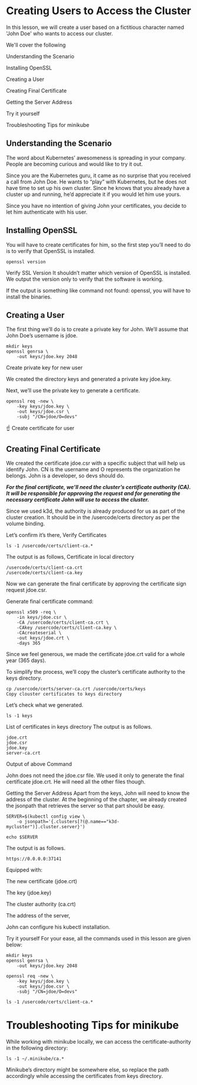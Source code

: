 # Creating Users to Access the Cluster
In this lesson, we will create a user based on a fictitious character named 'John Doe' who wants to access our cluster.

We'll cover the following

Understanding the Scenario

Installing OpenSSL

Creating a User

Creating Final Certificate

Getting the Server Address

Try it yourself

Troubleshooting Tips for minikube


## Understanding the Scenario
The word about Kubernetes’ awesomeness is spreading in your company. People are becoming curious and would like to try it out.

Since you are the Kubernetes guru, it came as no surprise that you received a call from John Doe. He wants to “play” with Kubernetes, but he does not have time to set up his own cluster. Since he knows that you already have a cluster up and running, he’d appreciate it if you would let him use yours.

Since you have no intention of giving John your certificates, you decide to let him authenticate with his user.

## Installing OpenSSL
You will have to create certificates for him, so the first step you’ll need to do is to verify that OpenSSL is installed.

```shell
openssl version
```

Verify SSL Version
It shouldn’t matter which version of OpenSSL is installed. We output the version only to verify that the software is working.

If the output is something like command not found: openssl, you will have to install the binaries.

## Creating a User
The first thing we’ll do is to create a private key for John. We’ll assume that John Doe’s username is jdoe.

```shell
mkdir keys
openssl genrsa \
    -out keys/jdoe.key 2048
```

Create private key for new user

We created the directory keys and generated a private key jdoe.key.

Next, we’ll use the private key to generate a certificate.

```shell
openssl req -new \
    -key keys/jdoe.key \
    -out keys/jdoe.csr \
    -subj "/CN=jdoe/O=devs"
```

☝️ Create certificate for user

## Creating Final Certificate
We created the certificate jdoe.csr with a specific subject that will help us identify John. CN is the username and O represents the organization he belongs. John is a developer, so devs should do.

***For the final certificate, we’ll need the cluster’s certificate authority (CA). It will be responsible for approving the request and for generating the necessary certificate John will use to access the cluster.***

Since we used k3d, the authority is already produced for us as part of the cluster creation. It should be in the /usercode/certs directory as per the volume binding.

Let’s confirm it’s there, Verify Certificates

```shell
ls -1 /usercode/certs/client-ca.*
```

The output is as follows, Certificate in local directory

```shell
/usercode/certs/client-ca.crt
/usercode/certs/client-ca.key
```

Now we can generate the final certificate by approving the certificate sign request jdoe.csr.

Generate final certificate command:

```shell
openssl x509 -req \
    -in keys/jdoe.csr \
    -CA /usercode/certs/client-ca.crt \
    -CAkey /usercode/certs/client-ca.key \
    -CAcreateserial \
    -out keys/jdoe.crt \
    -days 365
```

Since we feel generous, we made the certificate jdoe.crt valid for a whole year (365 days).

To simplify the process, we’ll copy the cluster’s certificate authority to the keys directory.

```
cp /usercode/certs/server-ca.crt /usercode/certs/keys
Copy clouster certificates to keys directory
```

Let’s check what we generated.

```
ls -1 keys
```
List of certificates in keys directory
The output is as follows.

```
jdoe.crt
jdoe.csr
jdoe.key
server-ca.crt
```

Output of above Command

John does not need the jdoe.csr file. We used it only to generate the final certificate jdoe.crt. He will need all the other files though.

Getting the Server Address
Apart from the keys, John will need to know the address of the cluster. At the beginning of the chapter, we already created the jsonpath that retrieves the server so that part should be easy.

```
SERVER=$(kubectl config view \
    -o jsonpath='{.clusters[?(@.name=="k3d-mycluster")].cluster.server}')

echo $SERVER
```

The output is as follows.

```
https://0.0.0.0:37141
```

Equipped with:

The new certificate (jdoe.crt)

The key (jdoe.key)

The cluster authority (ca.crt)

The address of the server,

John can configure his kubectl installation.

Try it yourself
For your ease, all the commands used in this lesson are given below:

```
mkdir keys
openssl genrsa \
    -out keys/jdoe.key 2048

openssl req -new \
    -key keys/jdoe.key \
    -out keys/jdoe.csr \
    -subj "/CN=jdoe/O=devs"

ls -1 /usercode/certs/client-ca.*
```

# Troubleshooting Tips for minikube
While working with minikube locally, we can access the certificate-authority in the following directory:

```
ls -1 ~/.minikube/ca.*
```
Minikube’s directory might be somewhere else, so replace the path accordingly while accessing the certificates from keys directory.
